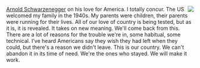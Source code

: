 <img src="http://scripting.com/images/2020/04/23/saulGoodman.png" border="0" align="right"><a href="https://twitter.com/Schwarzenegger/status/1279426550748737536">Arnold Schwarzenegger</a> on his love for America. I totally concur. The US welcomed my family in the 1940s. My parents were children, their parents were running for their lives. All of our love of country is being tested, but as it is, it is revealed. It takes on new meaning. We'll come back from this. There are a lot of reasons for the trouble we're in, some habitual, some technical. I've heard Americans say they wish they had left when they could, but there's a reason we didn't leave. This is our country. We can't abandon it in its time of need. We're the ones who stayed. We will make it work.
